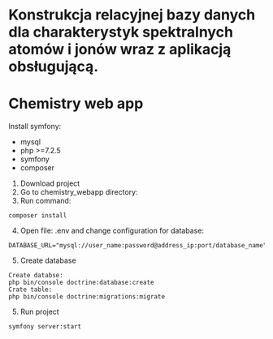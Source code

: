 <h1>Konstrukcja relacyjnej bazy danych dla charakterystyk spektralnych atomów i jonów wraz z aplikacją obsługującą.</h1>

# Chemistry web app
Install symfony:

- mysql 
- php >=7.2.5
- symfony
- composer

1. Download project
2. Go to chemistry_webapp directory:
3. Run command:
``` 
composer install 
```
4. Open file: .env and change configuration for database:
```
DATABASE_URL="mysql://user_name:password@address_ip:port/database_name"
```
5. Create database
``` 
Create databse:
php bin/console doctrine:database:create
Crate table:
php bin/console doctrine:migrations:migrate
```

5. Run project
```
symfony server:start
```
